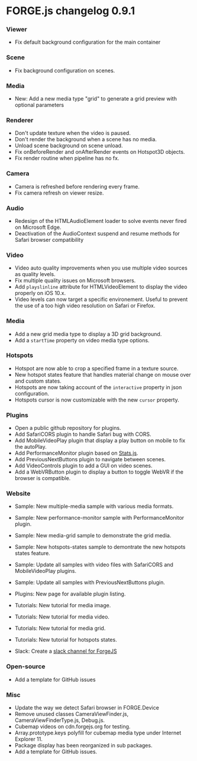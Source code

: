 # FORGE.js changelog 0.9.1

### Viewer

- Fix default background configuration for the main container

### Scene

- Fix background configuration on scenes.

### Media

- New: Add a new media type "grid" to generate a grid preview with optional parameters

### Renderer

- Don't update texture when the video is paused.
- Don't render the background when a scene has no media.
- Unload scene background on scene unload.
- Fix onBeforeRender and onAfterRender events on Hotspot3D objects.
- Fix render routine when pipeline has no fx.

### Camera

- Camera is refreshed before rendering every frame.
- Fix camera refresh on viewer resize.

### Audio

- Redesign of the HTMLAudioElement loader to solve events never fired on Microsoft Edge.
- Deactivation of the AudioContext suspend and resume methods for Safari browser compatibility

### Video

- Video auto quality improvements when you use multiple video sources as quality levels.
- Fix multiple quality issues on Microsoft browsers.
- Add `playslinline` attribute for HTMLVideoElement to display the video properly on iOS 10.x.
- Video levels can now target a specific environement. Useful to prevent the use of a too high video resolution on Safari or Firefox.

### Media

- Add a new grid media type to display a 3D grid background.
- Add a `startTime` property on video media type options.

### Hotspots

- Hotspot are now able to crop a specified frame in a texture source.
- New hotspot states feature that handles material change on mouse over and custom states.
- Hotspots are now taking account of the `interactive` property in json configuration.
- Hotspots cursor is now customizable with the new `cursor` property.

### Plugins

- Open a public github repository for plugins.
- Add SafariCORS plugin to handle Safari bug with CORS.
- Add MobileVideoPlay plugin that display a play button on mobile to fix the autoPlay.
- Add PerformanceMonitor plugin based on [Stats.js](https://github.com/mrdoob/stats.js/).
- Add PreviousNextButtons plugin to navigate between scenes.
- Add VideoControls plugin to add a GUI on video scenes.
- Add a WebVRButton plugin to display a button to toggle WebVR if the browser is compatible.

### Website

- Sample: New multiple-media sample with various media formats.
- Sample: New performance-monitor sample with PerformanceMonitor plugin.
- Sample: New media-grid sample to demonstrate the grid media.
- Sample: New hotspots-states sample to demontrate the new hotspots states feature.
- Sample: Update all samples with video files with SafariCORS and MobileVideoPlay plugins.
- Sample: Update all samples with PreviousNextButtons plugin.

- Plugins: New page for available plugin listing.

- Tutorials: New tutorial for media image.
- Tutorials: New tutorial for media video.
- Tutorials: New tutorial for media grid.
- Tutorials: New tutorial for hotspots states.

- Slack: Create a [slack channel for ForgeJS](https://forgejs.slack.com/)

### Open-source

- Add a template for GitHub issues

### Misc

- Update the way we detect Safari browser in FORGE.Device
- Remove unused classes CameraViewFinder.js, CameraViewFinderType.js, Debug.js.
- Cubemap videos on cdn.forgejs.org for testing.
- Array.prototype.keys polyfill for cubemap media type under Internet Explorer 11.
- Package display has been reorganized in sub packages.
- Add a template for GitHub issues.
